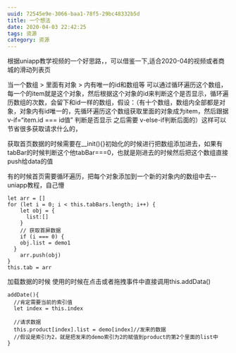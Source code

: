 ```yaml
---
uuid: 72545e9e-3066-baa1-78f5-29bc48332b5d
title: 一个想法
date: 2020-04-03 22:42:25
tags: 资源
category: 资源
---
```


根据uniapp教学视频的一个好思路，，可以借鉴一下,适合2020-04的视频或者商城的滑动列表页

当一个数组 > 里面有对象 > 内有唯一的id和数组等
可以通过循环遍历这个数组，每一个的item就是这个对象，然后根据这个对象的id来判断这个是否显示，循环遍历数组的次数，会留下和id一样的数组，假设：（有十个数组，数组内全部都是对象，对象内有id唯一的，先循环遍历这个数组获取里面的对象成为item，然后跟据v-if=“item.id === id值” 判断是否显示 之后需要 v-else-if判断后面的）这样可以节省很多获取请求什么的，
<!-- more -->
获取首页数据的时候需要在__init(){}初始化的时候进行把数组添加进去，如果有tabBar的时候判断这个他tabBar===0，也就是刚进去的时候然后把这个数组直接push给data的值

有的时候首页需要循环遍历，把每个对象添加到一个新的对象内的数组中去--uniapp教程，自己懵
```
let arr = []
for (let i = 0; i < this.tabBars.length; i++) {
	let obj = {
	  list:[]
	}
	// 获取首屏数据
	if (i === 0) {
    obj.list = demo1
  }
	arr.push(obj)
}
this.tab = arr
```

加载数据的时候
使用的时候在点击或者拖拽事件中直接调用this.addData()

```
addDate(){
  //肯定需要当前的索引值
  let index = this.index

  //请求数据
  this.product[index].list = demo[index]//发来的数据
  //假设是索引为2，就是把发来的demo索引为2的赋值到product的第2个里面的list中
}
```